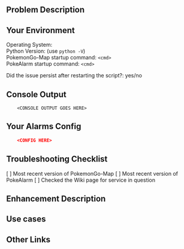 <!--- ALL ISSUES CREATED NOT USING ONE OF THE BELOW ISSUE TEMPLATES WILL BE CLOSED WITHOUT RESPONSE --->
<!--- ALL ISSUES CREATED NOT USING ONE OF THE BELOW ISSUE TEMPLATES WILL BE CLOSED WITHOUT RESPONSE --->
<!--- ALL ISSUES CREATED NOT USING ONE OF THE BELOW ISSUE TEMPLATES WILL BE CLOSED WITHOUT RESPONSE --->
<!--- ALL ISSUES CREATED NOT USING ONE OF THE BELOW ISSUE TEMPLATES WILL BE CLOSED WITHOUT RESPONSE --->

<!--- Please add one of the following flairs to title if appropriate: [BUG] or [ENHANCEMENT] -->
<!--- Pick one of of the below templates and remove the other - either [BUG/USER SPEICFIC] or [ENHANCEMENT] --->


<!--- [BUG/USER SPECIFIC] Use this template if PokeAlarm is behaving in an incorrect or unexpected way.   --->
## Problem Description
<!--- Please describe the problem you are experiencing.  -->

## Your Environment
<!--- Please post as many details  -->
Operating System:  
Python Version: (use `python -V`)  
PokemonGo-Map startup command: `<cmd>`  
PokeAlarm startup command: `<cmd>`

Did the issue persist after restarting the script?: yes/no

## Console Output
<!--- Please post any relevant output provided from the PokeAlarm when you ran it -->
```
	<CONSOLE OUTPUT GOES HERE>
```

## Your Alarms Config
<!--- Please post the config for your alarms in the space below -->
<!--- Remove all person data such as API_KEYs or CHAT_IDs -->
```json
    <CONFIG HERE>
```

## Troubleshooting Checklist
[ ] Most recent version of PokemonGo-Map
[ ] Most recent version of PokeAlarm
[ ] Checked the Wiki page for service in question

<!--- END OF [BUG/USER SPECIFIC] TEMPLATE ---REMOVE ABOVE OR BELOW THIS LINE             ----->
<!--- [ENHANCEMENT] Use this template if you have a suggestion for improving PokeAlarm   ----->
## Enhancement Description
<!--- Please describe the improvement you are proposing.  -->

## Use cases
<!--- Please describe why you think this improvement will be useful -->

## Other Links
<!--- If you are suggesting a new service, please include a link to relevant API or Python module -->

<!--- END OF [ENHANCEMENT] TEMPLATE  --------------------------------------------------------------->